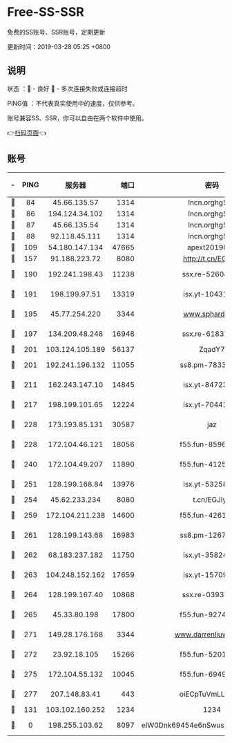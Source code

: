 # Free-SS-SSR

免费的SS账号、SSR账号，定期更新

更新时间：2019-03-28 05:25 +0800

## 说明

状态     ：🙂 - 良好 🙁 - 多次连接失败或连接超时

PING值   ：不代表真实使用中的速度，仅供参考。

账号兼容SS、SSR，你可以自由在两个软件中使用。

👉[扫码页面](https://liesauer.github.io/Free-SS-SSR/)👈

## 账号

|-|PING|服务器|端口|密码|加密方式|区域|
|:----:|:----:|:-----:|-----:|:----:|:----:|:----:|
|🙂|84|45.66.135.57|1314|lncn.orghg5k8|rc4|US|
|🙂|86|194.124.34.102|1314|lncn.orghg5k8|rc4|JP|
|🙂|87|45.66.135.54|1314|lncn.orghg5k8|rc4|US|
|🙂|88|92.118.45.111|1314|lncn.orghg5k8|rc4|GR|
|🙂|109|54.180.147.134|47665|apext2019001|chacha20|KR|
|🙂|157|91.188.223.72|8080|http://t.cn/EGJIyrl|rc4-md5|RU|
|🙂|190|192.241.198.43|11238|ssx.re-52608805|aes-256-cfb|US|
|🙂|191|198.199.97.51|13319|isx.yt-10431329|aes-256-cfb|US|
|🙂|195|45.77.254.220|3344|www.sphard.com|aes-256-cfb|SG|
|🙂|197|134.209.48.248|16948|ssx.re-61837260|aes-256-cfb|US|
|🙂|201|103.124.105.189|56137|ZqadY7|chacha20|US|
|🙂|201|192.241.196.132|11055|ss8.pm-78330717|aes-256-cfb|US|
|🙂|211|162.243.147.10|14845|isx.yt-84723634|aes-256-cfb|US|
|🙂|217|198.199.101.65|12224|isx.yt-70441446|aes-256-cfb|US|
|🙂|228|173.193.85.131|30587|jaz|aes-256-cfb|US|
|🙂|228|172.104.46.121|18056|f55.fun-85969675|aes-256-cfb|SG|
|🙂|240|172.104.49.207|11890|f55.fun-41253469|aes-256-cfb|SG|
|🙂|251|128.199.168.84|13976|isx.yt-53258046|aes-256-cfb|SG|
|🙂|254|45.62.233.234|8080|t.cn/EGJIyrl|rc4-md5|CA|
|🙂|259|172.104.211.238|14600|f55.fun-42619304|aes-256-cfb|US|
|🙂|261|128.199.143.68|16983|ss8.pm-12678222|aes-256-cfb|SG|
|🙂|262|68.183.237.182|11750|isx.yt-35824578|aes-256-cfb|SG|
|🙂|263|104.248.152.162|17659|isx.yt-15709717|aes-256-cfb|SG|
|🙂|264|128.199.167.40|10868|ssx.re-03937502|aes-256-cfb|SG|
|🙂|265|45.33.80.198|17800|f55.fun-92740670|aes-256-cfb|US|
|🙂|271|149.28.176.168|3344|www.darrenliuwei.com|aes-256-cfb|AU|
|🙂|272|23.92.18.105|15266|f55.fun-52019273|aes-256-cfb|US|
|🙂|275|172.104.55.132|10045|f55.fun-69498870|aes-256-cfb|SG|
|🙂|277|207.148.83.41|443|oiECpTuVmLLxk4Ts|aes-256-cfb|AU|
|🙂|131|103.102.160.252|1234|1234|rc4-md5|JP|
|🙁|0|198.255.103.62|8097|eIW0Dnk69454e6nSwuspv9DmS201tQ0D|aes-256-cfb|US|
